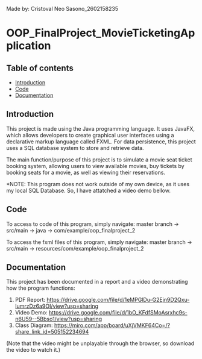 Made by: Cristoval Neo Sasono_2602158235

# OOP_FinalProject_MovieTicketingApplication

## Table of contents

- [Introduction](#introduction)
- [Code](#code)
- [Documentation](#documentation)


## Introduction

This project is made using the Java programming language. It uses JavaFX, which allows developers to create graphical user interfaces using a declarative markup language called FXML. For data persistence, this project uses a SQL database system to store and retrieve data.

The main function/purpose of this project is to simulate a movie seat ticket booking system, allowing users to view available movies, buy tickets by booking seats for a movie, as well as viewing their reservations.

*NOTE: This program does not work outside of my own device, as it uses my local SQL Database. So, I have attatched a video demo bellow.

## Code

To access to code of this program, simply navigate:
master branch -> src/main -> java -> com/example/oop_finalproject_2

To access the fxml files of this program, simply navigate:
master branch -> src/main -> resources/com/example/oop_finalproject_2

## Documentation

This project has been documented in a report and a video demonstrating how the program functions:
1. PDF Report: https://drive.google.com/file/d/1eMPGlDu-G2Ejn9D2Qxu-lumrzDz6a9OI/view?usp=sharing
2. Video Demo: https://drive.google.com/file/d/1bO_KFdfSMoAsrxhc9s-n6U59--5Bbso1/view?usp=sharing
3. Class Diagram: https://miro.com/app/board/uXjVMKF64Co=/?share_link_id=505152234694

(Note that the video might be unplayable through the browser, so download the video to watch it.)
